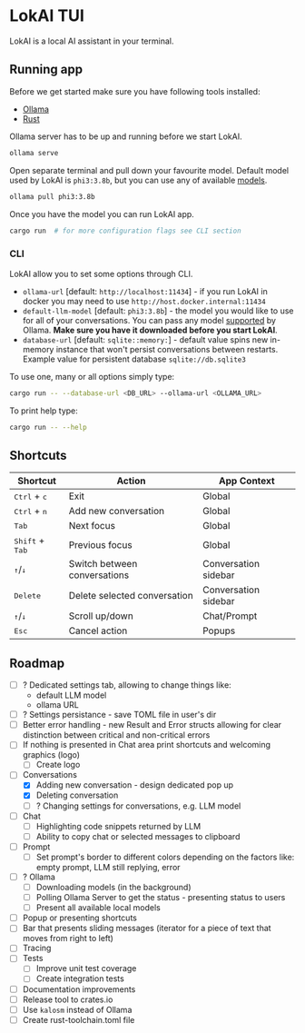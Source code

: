 # LokAI TUI

LokAI is a local AI assistant in your terminal.

## Running app

Before we get started make sure you have following tools installed:

-   [Ollama](https://ollama.com/download)
-   [Rust](https://www.rust-lang.org/tools/install)

Ollama server has to be up and running before we start LokAI.

```bash
ollama serve
```

Open separate terminal and pull down your favourite model. Default model used by LokAI is `phi3:3.8b`, but you can use any of available [models](https://ollama.com/library).

```bash
ollama pull phi3:3.8b
```

Once you have the model you can run LokAI app.

```bash
cargo run  # for more configuration flags see CLI section
```

### CLI

LokAI allow you to set some options through CLI.

-   `ollama-url` [default: `http://localhost:11434`] - if you run LokAI in docker you may need to use `http://host.docker.internal:11434`
-   `default-llm-model` [default: `phi3:3.8b`] - the model you would like to use for all of your conversations. You can pass any model [supported](https://ollama.com/library) by Ollama. **Make sure you have it downloaded before you start LokAI**.
-   `database-url` [default: `sqlite::memory:`] - default value spins new in-memory instance that won't persist conversations between restarts. Example value for persistent database `sqlite://db.sqlite3`

To use one, many or all options simply type:

```bash
cargo run -- --database-url <DB_URL> --ollama-url <OLLAMA_URL>
```

To print help type:

```bash
cargo run -- --help
```

## Shortcuts

| Shortcut                          | Action                       | App Context          |
| --------------------------------- | ---------------------------- | -------------------- |
| <kbd>Ctrl</kbd> + <kbd>c</kbd>    | Exit                         | Global               |
| <kbd>Ctrl</kbd> + <kbd>n</kbd>    | Add new conversation         | Global               |
| <kbd>Tab</kbd>                    | Next focus                   | Global               |
| <kbd>Shift</kbd> + <kbd>Tab</kbd> | Previous focus               | Global               |
| <kbd>↑</kbd>/<kbd>↓</kbd>         | Switch between conversations | Conversation sidebar |
| <kbd>Delete</kbd>                 | Delete selected conversation | Conversation sidebar |
| <kbd>↑</kbd>/<kbd>↓</kbd>         | Scroll up/down               | Chat/Prompt          |
| <kbd>Esc</kbd>                    | Cancel action                | Popups               |

## Roadmap

-   [ ] ? Dedicated settings tab, allowing to change things like:
    -   default LLM model
    -   ollama URL
-   [ ] ? Settings persistance - save TOML file in user's dir
-   [ ] Better error handling - new Result and Error structs allowing for clear distinction between critical and non-critical errors
-   [ ] If nothing is presented in Chat area print shortcuts and welcoming graphics (logo)
    -   [ ] Create logo
-   [ ] Conversations
    -   [x] Adding new conversation - design dedicated pop up
    -   [x] Deleting conversation
    -   [ ] ? Changing settings for conversations, e.g. LLM model
-   [ ] Chat
    -   [ ] Highlighting code snippets returned by LLM
    -   [ ] Ability to copy chat or selected messages to clipboard
-   [ ] Prompt
    -   [ ] Set prompt's border to different colors depending on the factors like: empty prompt, LLM still replying, error
-   [ ] ? Ollama
    -   [ ] Downloading models (in the background)
    -   [ ] Polling Ollama Server to get the status - presenting status to users
    -   [ ] Present all available local models
-   [ ] Popup or presenting shortcuts
-   [ ] Bar that presents sliding messages (iterator for a piece of text that moves from right to left)
-   [ ] Tracing
-   [ ] Tests
    -   [ ] Improve unit test coverage
    -   [ ] Create integration tests
-   [ ] Documentation improvements
-   [ ] Release tool to crates.io
-   [ ] Use `kalosm` instead of Ollama
-   [ ] Create rust-toolchain.toml file
